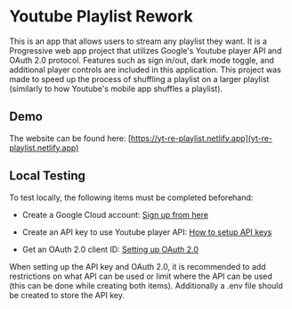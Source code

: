# Youtube Playlist Rework

This is an app that allows users to stream any playlist they want. It is a Progressive web app project that utilizes Google's Youtube player API and OAuth 2.0 protocol. Features such as sign in/out, dark mode toggle, and additional player controls are included in this application. This project was made to speed up the process of shuffling a playlist on a larger playlist (similarly to how Youtube's mobile app shuffles a playlist).

## Demo

The website can be found here: [https://yt-re-playlist.netlify.app](yt-re-playlist.netlify.app)

## Local Testing

To test locally, the following items must be completed beforehand:

- Create a Google Cloud account: [Sign up from here](https://cloud.google.com/?utm_source=google&utm_medium=cpc&utm_campaign=na-US-all-en-dr-bkws-all-all-trial-e-dr-1605212&utm_content=text-ad-none-any-DEV_c-CRE_665665924735-ADGP_Hybrid+%7C+BKWS+-+MIX+%7C+Txt_Google+Cloud+General-KWID_43700077212109166-kwd-173795742258&utm_term=KW_google+cloud+sign+up-ST_google+cloud+sign+up&gclid=Cj0KCQjwj5mpBhDJARIsAOVjBdrNW62_53Btpkt5A7iaclFu4Mo5H6-FK7RMfgm8LOh4my7TSW45Jk0aArcvEALw_wcB&gclsrc=aw.ds&hl=en)

- Create an API key to use Youtube player API: [How to setup API keys](https://support.google.com/googleapi/answer/6158862?hl=en)

- Get an OAuth 2.0 client ID: [Setting up OAuth 2.0](https://support.google.com/cloud/answer/6158849?hl=en)

When setting up the API key and OAuth 2.0, it is recommended to add restrictions on what API can be used or limit where the API can be used (this can be done while creating both items). Additionally a .env file should be created to store the API key.
